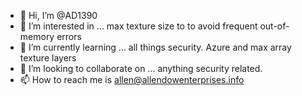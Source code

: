 - 👋 Hi, I’m @AD1390
- 👀 I’m interested in ... max texture size to to avoid frequent out-of-memory errors
- 🌱 I’m currently learning ... all things security. Azure and max array texture layers 
- 💞️ I’m looking to collaborate on ... anything security related. 
- 📫 How to reach me is allen@allendowenterprises.info 

<!---
AD1390/AD1390 is a ✨ special ✨ repository because its `README.md` (this file) appears on your GitHub profile.
You can click the Preview link to take a look at your changes.
--->

